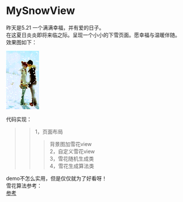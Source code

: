 # MySnowView
昨天是5.21  一个满满幸福，并有爱的日子。<br/>
在这夏日炎炎即将来临之际。呈现一个小小的下雪页面。愿幸福与温暖伴随。<br/>
效果图如下：

![imager](https://github.com/daimaXZ/MySnowView/blob/master/snowView.gif)

代码实现：<br/>
>> 1，页面布局<br/>
>>>    背景图加雪花view<br/>
 >>2，自定义雪花view<br/>
 >>3，雪花随机生成类<br/>
>> 4，雪花生成算法类<br/>
 
 demo不怎么实用，但是仅仅就为了好看呀！<br/>
 雪花算法参考：<br/>
 [参考](http://www.openprocessing.org/sketch/84771)
  
